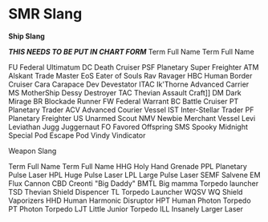 <!-- TITLE: SMR Slang -->
<!-- SUBTITLE: A quick summary of SMR Slang -->

# SMR Slang

**Ship Slang**

***THIS NEEDS TO BE PUT IN CHART FORM***
Term	Full Name	Term	Full Name

FU	Federal Ultimatum DC	Death Cruiser
PSF	Planetary Super Freighter	ATM	Alskant Trade Master
EoS	Eater of Souls	Rav	Ravager
HBC	Human Border Cruiser	Cara	Carapace
Dev	Devestator	ITAC	Ik'Thorne Advanced Carrier
MS	MotherShip	Dessy	Destroyer
TAC	Thevian Assault Craft]]	DM	Dark Mirage
BR	Blockade Runner	FW	Federal Warrant
BC	Battle Cruiser	PT	Planetary Trader
ACV	Advanced Courier Vessel	IST	Inter-Stellar Trader
PF	Planetary Freighter	US	Unarmed Scout
NMV	Newbie Merchant Vessel	Levi	Leviathan
Jugg	Juggernaut	FO	Favored Offspring
SMS	Spooky Midnight Special	Pod	Escape Pod
Vindy	Vindicator

Weapon Slang

Term	Full Name	Term	Full Name
HHG	Holy Hand Grenade	PPL	Planetary Pulse Laser
HPL	Huge Pulse Laser	LPL	Large Pulse Laser
SEMF	Salvene EM Flux Cannon	CBD	Creonti "Big Daddy"
BMTL	Big mamma Torpedo launcher	TSD	Thevian Shield Dispencer
TL	Torpedo Launcher	WQSV	WQ Shield Vaporizers
HHD	Human Harmonic Disruptor	HPT	Human Photon Torpedo
PT	Photon Torpedo	LJT	Little Junior Torpedo
ILL	Insanely Larger Laser
